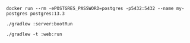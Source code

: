 

```
docker run --rm -ePOSTGRES_PASSWORD=postgres -p5432:5432 --name my-postgres postgres:13.3
```

```
./gradlew :server:bootRun
```

```
./gradlew -t :web:run
```